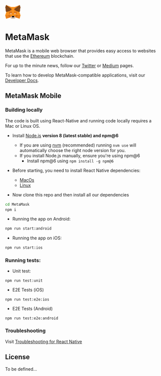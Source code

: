 ![MetaMask logo](logo.png?raw=true)
# MetaMask 
MetaMask is a mobile web browser that provides easy access to websites that use the [Ethereum](https://ethereum.org/) blockchain.

For up to the minute news, follow our [Twitter](https://twitter.com/metamask_io) or [Medium](https://medium.com/metamask) pages.

To learn how to develop MetaMask-compatible applications, visit our [Developer Docs](https://metamask.github.io/metamask-docs/).

## MetaMask Mobile 

### Building locally 
The code is built using React-Native and running code locally requires a Mac or Linux OS.

- Install [Node.js](https://nodejs.org) **version 8 (latest stable) and npm@6**
    - If you are using [nvm](https://github.com/creationix/nvm#installation) (recommended) running `nvm use` will automatically choose the right node version for you.
    - If you install Node.js manually, ensure you're using npm@6
        - Install npm@6 using `npm install -g npm@6`

- Before starting, you need to install React Native dependencies:
    - [MacOs](https://facebook.github.io/react-native/docs/getting-started.html#installing-dependencies-1) 
    - [Linux](https://facebook.github.io/react-native/docs/getting-started.html#installing-dependencies-2)
 -  Now clone this repo and then install all our dependencies

```bash
cd MetaMask
npm i
```

- Running the app on Android: 

```bash
npm run start:android
```

- Running the app on iOS:

```bash
npm run start:ios
```

### Running tests:
 - Unit test: 
```
npm run test:unit
``` 
 - E2E Tests (iOS)
```
npm run test:e2e:ios
``` 
 - E2E Tests (Android)
```
npm run test:e2e:android
``` 

    
### Troubleshooting 

Visit [Troubleshooting for React Native](https://facebook.github.io/react-native/docs/troubleshooting#content)
    
## License

To be defined...
